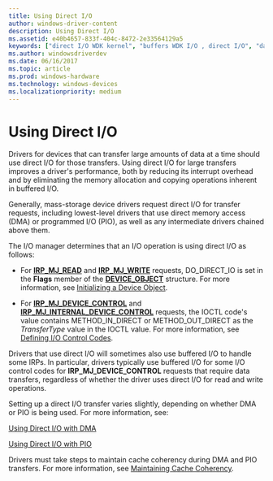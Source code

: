 ```yaml
---
title: Using Direct I/O
author: windows-driver-content
description: Using Direct I/O
ms.assetid: e40b4657-833f-404c-8472-2e33564129a5
keywords: ["direct I/O WDK kernel", "buffers WDK I/O , direct I/O", "data buffers WDK I/O , direct I/O", "I/O WDK kernel , direct I/O"]
ms.author: windowsdriverdev
ms.date: 06/16/2017
ms.topic: article
ms.prod: windows-hardware
ms.technology: windows-devices
ms.localizationpriority: medium
---
```


# Using Direct I/O





Drivers for devices that can transfer large amounts of data at a time should use direct I/O for those transfers. Using direct I/O for large transfers improves a driver's performance, both by reducing its interrupt overhead and by eliminating the memory allocation and copying operations inherent in buffered I/O.

Generally, mass-storage device drivers request direct I/O for transfer requests, including lowest-level drivers that use direct memory access (DMA) or programmed I/O (PIO), as well as any intermediate drivers chained above them.

The I/O manager determines that an I/O operation is using direct I/O as follows:

-   For [**IRP\_MJ\_READ**](https://msdn.microsoft.com/library/windows/hardware/ff550794) and [**IRP\_MJ\_WRITE**](https://msdn.microsoft.com/library/windows/hardware/ff550819) requests, DO\_DIRECT\_IO is set in the **Flags** member of the [**DEVICE\_OBJECT**](https://msdn.microsoft.com/library/windows/hardware/ff543147) structure. For more information, see [Initializing a Device Object](initializing-a-device-object.md).

-   For [**IRP\_MJ\_DEVICE\_CONTROL**](https://msdn.microsoft.com/library/windows/hardware/ff550744) and [**IRP\_MJ\_INTERNAL\_DEVICE\_CONTROL**](https://msdn.microsoft.com/library/windows/hardware/ff550766) requests, the IOCTL code's value contains METHOD\_IN\_DIRECT or METHOD\_OUT\_DIRECT as the *TransferType* value in the IOCTL value. For more information, see [Defining I/O Control Codes](defining-i-o-control-codes.md).

Drivers that use direct I/O will sometimes also use buffered I/O to handle some IRPs. In particular, drivers typically use buffered I/O for some I/O control codes for **IRP\_MJ\_DEVICE\_CONTROL** requests that require data transfers, regardless of whether the driver uses direct I/O for read and write operations.

Setting up a direct I/O transfer varies slightly, depending on whether DMA or PIO is being used. For more information, see:

[Using Direct I/O with DMA](using-direct-i-o-with-dma.md)

[Using Direct I/O with PIO](using-direct-i-o-with-pio.md)

Drivers must take steps to maintain cache coherency during DMA and PIO transfers. For more information, see [Maintaining Cache Coherency](maintaining-cache-coherency.md).

 

 





